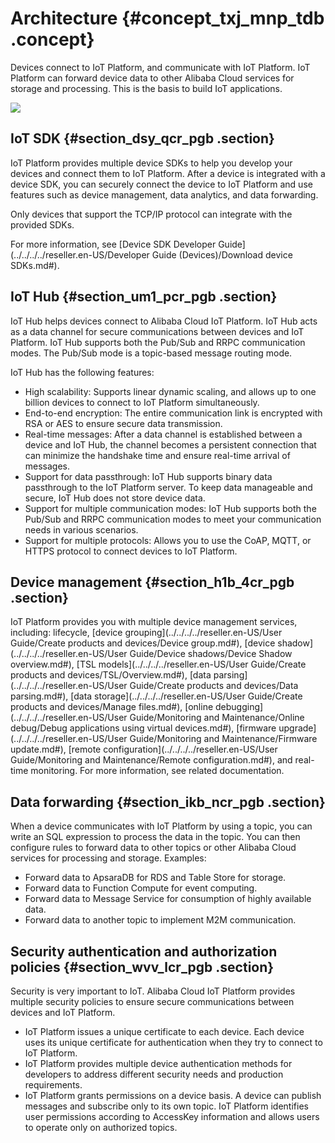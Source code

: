 # Architecture {#concept_txj_mnp_tdb .concept}

Devices connect to IoT Platform, and communicate with IoT Platform. IoT Platform can forward device data to other Alibaba Cloud services for storage and processing. This is the basis to build IoT applications.

![](http://static-aliyun-doc.oss-cn-hangzhou.aliyuncs.com/assets/img/7451/155797773142095_en-US.png)

## IoT SDK {#section_dsy_qcr_pgb .section}

IoT Platform provides multiple device SDKs to help you develop your devices and connect them to IoT Platform. After a device is integrated with a device SDK, you can securely connect the device to IoT Platform and use features such as device management, data analytics, and data forwarding.

Only devices that support the TCP/IP protocol can integrate with the provided SDKs.

For more information, see [Device SDK Developer Guide](../../../../reseller.en-US/Developer Guide (Devices)/Download device SDKs.md#).

## IoT Hub {#section_um1_pcr_pgb .section}

IoT Hub helps devices connect to Alibaba Cloud IoT Platform. IoT Hub acts as a data channel for secure communications between devices and IoT Platform. IoT Hub supports both the Pub/Sub and RRPC communication modes. The Pub/Sub mode is a topic-based message routing mode.

IoT Hub has the following features:

-   High scalability: Supports linear dynamic scaling, and allows up to one billion devices to connect to IoT Platform simultaneously.
-   End-to-end encryption: The entire communication link is encrypted with RSA or AES to ensure secure data transmission.
-   Real-time messages: After a data channel is established between a device and IoT Hub, the channel becomes a persistent connection that can minimize the handshake time and ensure real-time arrival of messages.
-   Support for data passthrough: IoT Hub supports binary data passthrough to the IoT Platform server. To keep data manageable and secure, IoT Hub does not store device data.
-   Support for multiple communication modes: IoT Hub supports both the Pub/Sub and RRPC communication modes to meet your communication needs in various scenarios.
-   Support for multiple protocols: Allows you to use the CoAP, MQTT, or HTTPS protocol to connect devices to IoT Platform.

## Device management {#section_h1b_4cr_pgb .section}

IoT Platform provides you with multiple device management services, including: lifecycle, [device grouping](../../../../reseller.en-US/User Guide/Create products and devices/Device group.md#), [device shadow](../../../../reseller.en-US/User Guide/Device shadows/Device Shadow overview.md#), [TSL models](../../../../reseller.en-US/User Guide/Create products and devices/TSL/Overview.md#), [data parsing](../../../../reseller.en-US/User Guide/Create products and devices/Data parsing.md#), [data storage](../../../../reseller.en-US/User Guide/Create products and devices/Manage files.md#), [online debugging](../../../../reseller.en-US/User Guide/Monitoring and Maintenance/Online debug/Debug applications using virtual devices.md#), [firmware upgrade](../../../../reseller.en-US/User Guide/Monitoring and Maintenance/Firmware update.md#), [remote configuration](../../../../reseller.en-US/User Guide/Monitoring and Maintenance/Remote configuration.md#), and real-time monitoring. For more information, see related documentation.

## Data forwarding {#section_ikb_ncr_pgb .section}

When a device communicates with IoT Platform by using a topic, you can write an SQL expression to process the data in the topic. You can then configure rules to forward data to other topics or other Alibaba Cloud services for processing and storage. Examples:

-   Forward data to ApsaraDB for RDS and Table Store for storage.
-   Forward data to Function Compute for event computing.
-   Forward data to Message Service for consumption of highly available data.
-   Forward data to another topic to implement M2M communication.

## Security authentication and authorization policies {#section_wvv_lcr_pgb .section}

Security is very important to IoT. Alibaba Cloud IoT Platform provides multiple security policies to ensure secure communications between devices and IoT Platform.

-   IoT Platform issues a unique certificate to each device. Each device uses its unique certificate for authentication when they try to connect to IoT Platform.
-   IoT Platform provides multiple device authentication methods for developers to address different security needs and production requirements.
-   IoT Platform grants permissions on a device basis. A device can publish messages and subscribe only to its own topic. IoT Platform identifies user permissions according to AccessKey information and allows users to operate only on authorized topics.

